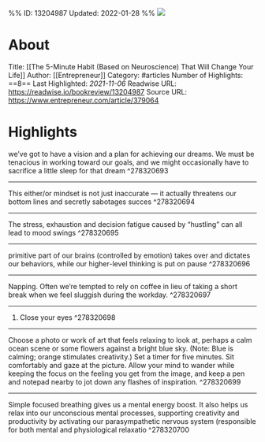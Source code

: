 %%
ID: 13204987
Updated: 2022-01-28
%%
![](https://readwise-assets.s3.amazonaws.com/static/images/article3.5c705a01b476.png)

# About
Title: [[The 5-Minute Habit (Based on Neuroscience) That Will Change Your Life]]
Author: [[Entrepreneur]]
Category: #articles
Number of Highlights: ==8==
Last Highlighted: *2021-11-06*
Readwise URL: https://readwise.io/bookreview/13204987
Source URL: https://www.entrepreneur.com/article/379064


# Highlights 
we’ve got to have a vision and a plan for achieving our dreams. We must be tenacious in working toward our goals, and we might occasionally have to sacrifice a little sleep for that dream  ^278320693

---

This either/or mindset is not just inaccurate — it actually threatens our bottom lines and secretly sabotages succes  ^278320694

---

The stress, exhaustion and decision fatigue caused by “hustling” can all lead to mood swings  ^278320695

---

primitive part of our brains (controlled by emotion) takes over and dictates our behaviors, while our higher-level thinking is put on pause  ^278320696

---

Napping. Often we’re tempted to rely on coffee in lieu of taking a short break when we feel sluggish during the workday.  ^278320697

---

1. Close your eyes  ^278320698

---

Choose a photo or work of art that feels relaxing to look at, perhaps a calm ocean scene or some flowers against a bright blue sky. (Note: Blue is calming; orange stimulates creativity.) Set a timer for five minutes. Sit comfortably and gaze at the picture. Allow your mind to wander while keeping the focus on the feeling you get from the image, and keep a pen and notepad nearby to jot down any flashes of inspiration.  ^278320699

---

Simple focused breathing gives us a mental energy boost. It also helps us relax into our unconscious mental processes, supporting creativity and productivity by activating our parasympathetic nervous system (responsible for both mental and physiological relaxatio  ^278320700

